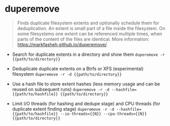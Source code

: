 # duperemove
> Finds duplicate filesystem extents and optionally schedule them for deduplication.
> An extent is small part of a file inside the filesystem.
> On some filesystems one extent can be referenced multiple times, when parts of the content of the files are identical.
> More information: <https://markfasheh.github.io/duperemove/>.

- Search for duplicate extents in a directory and show them
`duperemove -r {{path/to/directory}}`

- Deduplicate duplicate extents on a Btrfs or XFS (experimental) filesystem
`duperemove -r -d {{path/to/directory}}`

- Use a hash file to store extent hashes (less memory usage and can be reused on subsequent runs)
`duperemove -r -d --hashfile={{path/to/hashfile}} {{path/to/directory}}`

- Limit I/O threads (for hashing and dedupe stage) and CPU threads (for duplicate extent finding stage)
`duperemove -r -d --hashfile={{path/to/hashfile}} --io-threads={{N}} --cpu-threads={{N}} {{path/to/directory}}`
